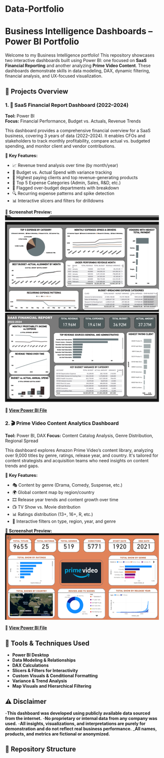 # Data-Portfolio
# Business Intelligence Dashboards – Power BI Portfolio

Welcome to my Business Intelligence portfolio! This repository showcases two interactive dashboards built using Power BI: one focused on **SaaS Financial Reporting** and another analyzing **Prime Video Content**. These dashboards demonstrate skills in data modeling, DAX, dynamic filtering, financial analysis, and UX-focused visualization.


## 📁 Projects Overview 

### 1. 💼 SaaS Financial Report Dashboard (2022–2024)

**Tool:** Power BI  
**Focus:** Financial Performance, Budget vs. Actuals, Revenue Trends

This dashboard provides a comprehensive financial overview for a SaaS business, covering 3 years of data (2022–2024). It enables CFOs and stakeholders to track monthly profitability, compare actual vs. budgeted spending, and monitor client and vendor contributions.

**🔑 Key Features:**
- 📈 Revenue trend analysis over time (by month/year)
- 💸 Budget vs. Actual Spend with variance tracking
- 👥 Highest paying clients and top revenue-generating products
- 🧾 Top 5 Expense Categories (Admin, Sales, R&D, etc.)
- 🚩 Flagged over-budget departments with breakdown
- 🔍 Recurring expense patterns and spike detection
- 📊 Interactive slicers and filters for drilldowns

**📸 Screenshot Preview:**  
![SaaS Dashboard](./screenshots/SaaS1.png)
![SaaS Dashboard](./screenshots/SaaS2.png)

**🔗 [View Power BI File](./dashboards/SaaS_Financial_Report.pbix)**


### 2. 🎬 Prime Video Content Analytics Dashboard

**Tool:** Power BI, DAX
**Focus:** Content Catalog Analysis, Genre Distribution, Regional Spread

This dashboard explores Amazon Prime Video’s content library, analyzing over 9,000 titles by genre, ratings, release year, and country. It's tailored for content strategists and acquisition teams who need insights on content trends and gaps.

**🔑 Key Features:**
- 🎭 Content by genre (Drama, Comedy, Suspense, etc.)
- 🌍 Global content map by region/country
- 🎞️ Release year trends and content growth over time
- 📺 TV Show vs. Movie distribution
- 📊 Ratings distribution (13+, 16+, R, etc.)
- 🧩 Interactive filters on type, region, year, and genre

**📸 Screenshot Preview:**  
![Prime Video Dashboard](./screenshots/Prime_Vid.png)

**🔗 [View Power BI File](./dashboards/Prime_Video_Analytics.pbix)**



## 🔧 Tools & Techniques Used

- **Power BI Desktop**  
- **Data Modeling & Relationships**  
- **DAX Calculations**  
- **Slicers & Filters for Interactivity**  
- **Custom Visuals & Conditional Formatting**  
- **Variance & Trend Analysis**  
- **Map Visuals and Hierarchical Filtering**

  
## ⚠️ Disclaimer

-**This dashboard was developed using publicly available data sourced from the internet.**
-**No proprietary or internal data from any company was used.**
-**All insights, visualizations, and interpretations are purely for demonstration and do not reflect real business performance.** 
_**All names, products, and metrics are fictional or anonymized.**
## 📁 Repository Structure

